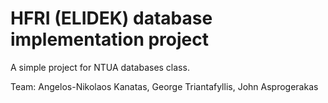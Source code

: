 # HFRI (ELIDEK) database implementation project
A simple project for NTUA databases class.

Team: Angelos-Nikolaos Kanatas, George Triantafyllis, John Asprogerakas

